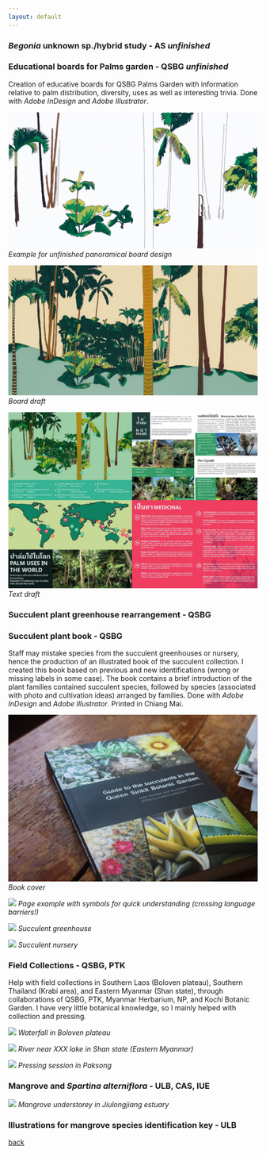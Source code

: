 ```yaml
---
layout: default
---
```

### _Begonia_ unknown sp./hybrid study - AS _unfinished_


### Educational boards for Palms garden - QSBG _unfinished_
Creation of educative boards for QSBG Palms Garden with information relative to palm distribution, diversity, uses as well as interesting trivia. Done with _Adobe InDesign_ and _Adobe Illustrator_.

![](/photo/pano1.jpg)
_Example for unfinished panoramical board design_

![](/photo/pano2.jpg)
_Board draft_

![](/photo/pano3.jpg)
_Text draft_

### Succulent plant greenhouse rearrangement - QSBG



### Succulent plant book - QSBG
Staff may mistake species from the succulent greenhouses or nursery, hence the production of an illustrated book of the succulent collection. I created this book based on previous and new identifications (wrong or missing labels in some case). The book contains a brief introduction of the plant families contained succulent species, followed by species (associated with photo and cultivation ideas) arranged by families. Done with _Adobe InDesign_ and _Adobe Illustrator_. Printed in Chiang Mai.

![](/photo/front.jpg)
_Book cover_

![](/docs/.jpg)
_Page example with symbols for quick understanding (crossing language barriers!)_

![](/docs/.jpg)
_Succulent greenhouse_

![](/docs/.jpg)
_Succulent nursery_


### Field Collections - QSBG, PTK
Help with field collections in Southern Laos (Boloven plateau), Southern Thailand (Krabi area), and Eastern Myanmar (Shan state), through collaborations of QSBG, PTK, Myanmar Herbarium, NP, and Kochi Botanic Garden. I have very little botanical knowledge, so I mainly helped with collection and pressing.

![](/docs/.jpg)
_Waterfall in Boloven plateau_

![](/docs/.jpg)
_River near XXX lake in Shan state (Eastern Myanmar)_

![](/docs/.jpg)
_Pressing session in Paksong_


### Mangrove and _Spartina alterniflora_ - ULB, CAS, IUE

![](/docs/.jpg)
_Mangrove understorey in Jiulongjiang estuary_

### Illustrations for mangrove species identification key - ULB


[back](./)
